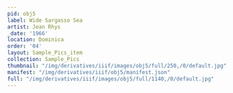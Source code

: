 ```yaml
---
pid: obj5
label: Wide Sargasso Sea
artist: Jean Rhys
_date: '1966'
location: Dominica
order: '04'
layout: Sample_Pics_item
collection: Sample_Pics
thumbnail: "/img/derivatives/iiif/images/obj5/full/250,/0/default.jpg"
manifest: "/img/derivatives/iiif/obj5/manifest.json"
full: "/img/derivatives/iiif/images/obj5/full/1140,/0/default.jpg"
---
```

